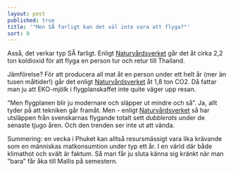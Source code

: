 ```yaml
---
layout: post
published: true
title: '"Men SÅ farligt kan det väl inte vara att flyga?"'
sort: 0
---
```


Asså, det verkar typ SÅ farligt. Enligt [Naturvårdsverket](https://www.naturvardsverket.se/Documents/publikationer/978-91-620-5903-3.pdf "Rapport - Konsumtionens klimatpåverkan (s 52) ") går det åt cirka 2,2 ton koldioxid för att flyga en person tur och retur till Thailand.

Jämförelse? För att producera all mat åt en person under ett helt år (mer än tusen måltider!) går det enligt [Naturvårdsverket](http://www.naturvardsverket.se/Om-Naturvardsverket/Publikationer/ISBN/6600/978-91-620-6653-6/ "Rapport - Hållbara konsumtionsmönster (s 7)") åt 1,8 ton CO2. Då fattar man ju att EKO-mjölk i flygplanskaffet inte quite väger upp resan.

”Men flygplanen blir ju modernare och släpper ut mindre och så”. Ja, allt tyder på att tekniken går framåt. Men - enligt [Naturvårdsverket](http://www.naturvardsverket.se/Om-Naturvardsverket/Publikationer/ISBN/6600/978-91-620-6653-6/ "Rapport - Hållbara konsumtionsmönster (s 36)") så har utsläppen från svenskarnas flygande totalt sett _dubblerats_ under de senaste tjugo åren. Och den trenden ser inte ut att vända.

Summering: en vecka i Phuket kan alltså resursmässigt vara lika krävande som en människas matkonsumtion under typ ett år. I en värld där både klimathot och svält är faktum. Så man får ju sluta känna sig kränkt när man ”bara” får åka till Mallis på semestern.